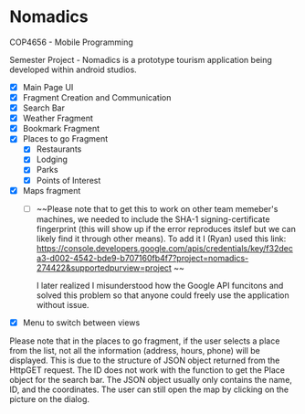 # Nomadics

COP4656 - Mobile Programming

Semester Project - Nomadics is a prototype tourism application being developed within android studios.

- [X] Main Page UI
- [X] Fragment Creation and Communication
- [X] Search Bar
- [X] Weather Fragment
- [X] Bookmark Fragment
- [X] Places to go Fragment
  - [X] Restaurants
  - [X] Lodging
  - [X] Parks
  - [X] Points of Interest
- [X] Maps fragment
  - [ ] ~~Please note that to get this to work on other team memeber's machines, we needed to include the SHA-1 signing-certificate fingerprint (this will show up if the
	error reproduces itslef but we can likely find it through other means). To add it I (Ryan) used this link: https://console.developers.google.com/apis/credentials/key/f32deca3-d002-4542-bde9-b707160fb4f7?project=nomadics-274422&supportedpurview=project ~~
	
	I later realized I misunderstood how the Google API funcitons and solved this problem so that anyone could freely use the application without issue.
- [X] Menu to switch between views

Please note that in the places to go fragment, if the user selects a place from the list, not all the information (address, hours, phone) will be displayed. 
This is due to the structure of JSON object returned from the HttpGET request. The ID does not work with the function to get the Place object for the search bar. 
The JSON object usually only contains the name, ID, and the coordinates. The user can still open the map by clicking on the picture on the dialog.
